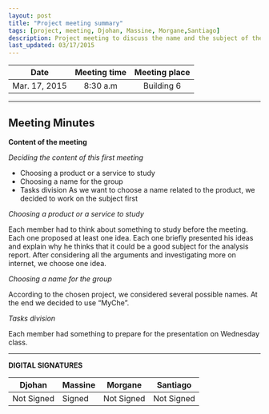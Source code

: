 ```yaml
---
layout: post
title: "Project meeting summary"
tags: [project, meeting, Djohan, Massine, Morgane,Santiago]
description: Project meeting to discuss the name and the subject of the project.
last_updated: 03/17/2015
---
```


|**Date** |**Meeting time**|**Meeting place**
| ------------- |:----------------:|:-------:
|Mar. 17, 2015| 8:30 a.m | Building 6


----------


Meeting Minutes
------

 **Content of the meeting** 

 *Deciding the content of this first meeting*

- Choosing a product or a service to study
- Choosing a name for the group
- Tasks division
As we want to choose a name related to the product, we decided to work on the subject first


*Choosing a product or a service to study*

Each member had to think about something to study before the meeting. Each one proposed at least one idea. 
Each one briefly presented his ideas and explain why he thinks that it could be a good subject for the analysis report.
After considering all the arguments and investigating more on internet, we choose one idea.

*Choosing a name for the group*

 According to the chosen project, we considered several possible names. At the end we decided to use “MyChe”. 

*Tasks division*

Each member had something to prepare for the presentation on Wednesday class.


----------


**DIGITAL SIGNATURES**

|**Djohan** |**Massine**|**Morgane** |**Santiago**|
| ------------- |---------------- |------------- |----------------|
|Not Signed| Signed|Not Signed|Not Signed
